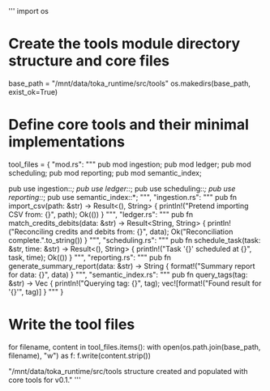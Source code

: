 <BuildScript>
'''
import os

# Create the tools module directory structure and core files
base_path = "/mnt/data/toka_runtime/src/tools"
os.makedirs(base_path, exist_ok=True)

# Define core tools and their minimal implementations
tool_files = {
    "mod.rs": """
pub mod ingestion;
pub mod ledger;
pub mod scheduling;
pub mod reporting;
pub mod semantic_index;

pub use ingestion::*;
pub use ledger::*;
pub use scheduling::*;
pub use reporting::*;
pub use semantic_index::*;
""",
    "ingestion.rs": """
pub fn import_csv(path: &str) -> Result<(), String> {
    println!("Pretend importing CSV from: {}", path);
    Ok(())
}
""",
    "ledger.rs": """
pub fn match_credits_debits(data: &str) -> Result<String, String> {
    println!("Reconciling credits and debits from: {}", data);
    Ok("Reconciliation complete.".to_string())
}
""",
    "scheduling.rs": """
pub fn schedule_task(task: &str, time: &str) -> Result<(), String> {
    println!("Task '{}' scheduled at {}", task, time);
    Ok(())
}
""",
    "reporting.rs": """
pub fn generate_summary_report(data: &str) -> String {
    format!("Summary report for data: {}", data)
}
""",
    "semantic_index.rs": """
pub fn query_tags(tag: &str) -> Vec<String> {
    println!("Querying tag: {}", tag);
    vec![format!("Found result for '{}'", tag)]
}
"""
}

# Write the tool files
for filename, content in tool_files.items():
    with open(os.path.join(base_path, filename), "w") as f:
        f.write(content.strip())

"/mnt/data/toka_runtime/src/tools structure created and populated with core tools for v0.1."
'''